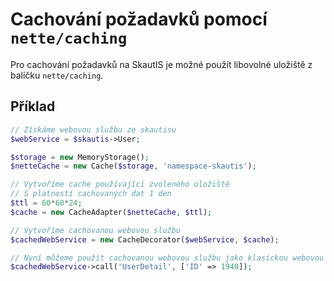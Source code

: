 # Cachování požadavků pomocí `nette/caching`

Pro cachování požadavků na SkautIS je možné použít libovolné uložiště z balíčku `nette/caching`.

## Příklad

```php
// Získáme webovou službu ze skautisu
$webService = $skautis->User;

$storage = new MemoryStorage();
$netteCache = new Cache($storage, 'namespace-skautis');

// Vytvoříme cache používající zvoleného uložiště
// S platností cachovaných dat 1 den
$ttl = 60*60*24; 
$cache = new CacheAdapter($netteCache, $ttl);

// Vytvoříme cachovanou webovou službu
$cachedWebService = new CacheDecorator($webService, $cache);

// Nyní můžeme použít cachovanou webovou službu jako klasickou webovou službu
$cachedWebService->call('UserDetail', ['ID' => 1940]);
```
